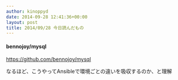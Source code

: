 ```yaml
---
author: kinoppyd
date: 2014-09-28 12:41:36+00:00
layout: post
title: 2014/09/28 今日読んだもの
---
```


#### bennojoy/mysql


https://github.com/bennojoy/mysql

なるほど、こうやってAnsibleで環境ごとの違いを吸収するのか、と理解

